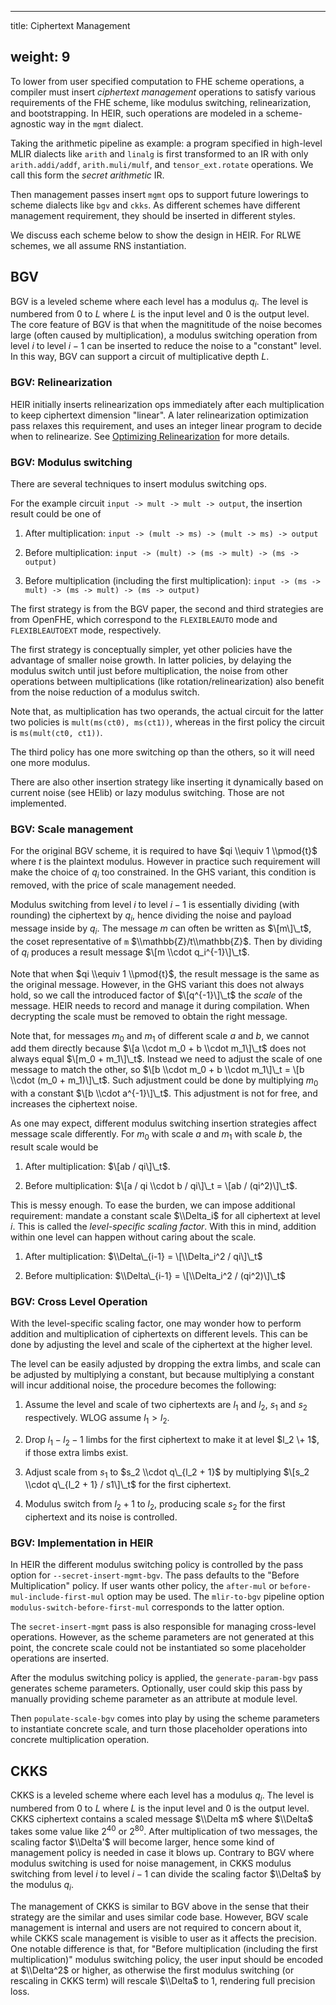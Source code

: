 --------------------------------------------------------------------------------

title: Ciphertext Management

## weight: 9

To lower from user specified computation to FHE scheme operations, a compiler
must insert *ciphertext management* operations to satisfy various requirements
of the FHE scheme, like modulus switching, relinearization, and bootstrapping.
In HEIR, such operations are modeled in a scheme-agnostic way in the `mgmt`
dialect.

Taking the arithmetic pipeline as example: a program specified in high-level
MLIR dialects like `arith` and `linalg` is first transformed to an IR with only
`arith.addi/addf`, `arith.muli/mulf`, and `tensor_ext.rotate` operations. We
call this form the *secret arithmetic* IR.

Then management passes insert `mgmt` ops to support future lowerings to scheme
dialects like `bgv` and `ckks`. As different schemes have different management
requirement, they should be inserted in different styles.

We discuss each scheme below to show the design in HEIR. For RLWE schemes, we
all assume RNS instantiation.

## BGV

BGV is a leveled scheme where each level has a modulus $q_i$. The level is
numbered from $0$ to $L$ where $L$ is the input level and $0$ is the output
level. The core feature of BGV is that when the magnititude of the noise becomes
large (often caused by multiplication), a modulus switching operation from level
$i$ to level $i-1$ can be inserted to reduce the noise to a "constant" level. In
this way, BGV can support a circuit of multiplicative depth $L$.

### BGV: Relinearization

HEIR initially inserts relinearization ops immediately after each multiplication
to keep ciphertext dimension "linear". A later relinearization optimization pass
relaxes this requirement, and uses an integer linear program to decide when to
relinearize. See [Optimizing Relinearization](/docs/design/relinearization_ilp/)
for more details.

### BGV: Modulus switching

There are several techniques to insert modulus switching ops.

For the example circuit `input -> mult -> mult -> output`, the insertion result
could be one of

1.  After multiplication: `input -> (mult -> ms) -> (mult -> ms) -> output`

1.  Before multiplication: `input -> (mult) -> (ms -> mult) -> (ms -> output)`

1.  Before multiplication (including the first multiplication): `input -> (ms ->
    mult) -> (ms -> mult) -> (ms -> output)`

The first strategy is from the BGV paper, the second and third strategies are
from OpenFHE, which correspond to the `FLEXIBLEAUTO` mode and `FLEXIBLEAUTOEXT`
mode, respectively.

The first strategy is conceptually simpler, yet other policies have the
advantage of smaller noise growth. In latter policies, by delaying the modulus
switch until just before multiplication, the noise from other operations between
multiplications (like rotation/relinearization) also benefit from the noise
reduction of a modulus switch.

Note that, as multiplication has two operands, the actual circuit for the latter
two policies is `mult(ms(ct0), ms(ct1))`, whereas in the first policy the
circuit is `ms(mult(ct0, ct1))`.

The third policy has one more switching op than the others, so it will need one
more modulus.

There are also other insertion strategy like inserting it dynamically based on
current noise (see HElib) or lazy modulus switching. Those are not implemented.

### BGV: Scale management

For the original BGV scheme, it is required to have $qi \\equiv 1 \\pmod{t}$
where $t$ is the plaintext modulus. However in practice such requirement will
make the choice of $q_i$ too constrained. In the GHS variant, this condition is
removed, with the price of scale management needed.

Modulus switching from level $i$ to level $i-1$ is essentially dividing (with
rounding) the ciphertext by $q_i$, hence dividing the noise and payload message
inside by $q_i$. The message $m$ can often be written as $\[m\]\_t$, the coset
representative of `m` $\\mathbb{Z}/t\\mathbb{Z}$. Then by dividing of $q_i$
produces a result message $\[m \\cdot q_i^{-1}\]\_t$.

Note that when $qi \\equiv 1 \\pmod{t}$, the result message is the same as the
original message. However, in the GHS variant this does not always hold, so we
call the introduced factor of $\[q^{-1}\]\_t$ the *scale* of the message. HEIR
needs to record and manage it during compilation. When decrypting the scale must
be removed to obtain the right message.

Note that, for messages $m_0$ and $m_1$ of different scale $a$ and $b$, we
cannot add them directly because $\[a \\cdot m_0 + b \\cdot m_1\]\_t$ does not
always equal $\[m_0 + m_1\]\_t$. Instead we need to adjust the scale of one
message to match the other, so $\[b \\cdot m_0 + b \\cdot m_1\]\_t = \[b \\cdot
(m_0 + m_1)\]\_t$. Such adjustment could be done by multiplying $m_0$ with a
constant $\[b \\cdot a^{-1}\]\_t$. This adjustment is not for free, and
increases the ciphertext noise.

As one may expect, different modulus switching insertion strategies affect
message scale differently. For $m_0$ with scale $a$ and $m_1$ with scale $b$,
the result scale would be

1.  After multiplication: $\[ab / qi\]\_t$.

1.  Before multiplication: $\[a / qi \\cdot b / qi\]\_t = \[ab / (qi^2)\]\_t$.

This is messy enough. To ease the burden, we can impose additional requirement:
mandate a constant scale $\\Delta_i$ for all ciphertext at level $i$. This is
called the *level-specific scaling factor*. With this in mind, addition within
one level can happen without caring about the scale.

1.  After multiplication: $\\Delta\_{i-1} = \[\\Delta_i^2 / qi\]\_t$

1.  Before multiplication: $\\Delta\_{i-1} = \[\\Delta_i^2 / (qi^2)\]\_t$

### BGV: Cross Level Operation

With the level-specific scaling factor, one may wonder how to perform addition
and multiplication of ciphertexts on different levels. This can be done by
adjusting the level and scale of the ciphertext at the higher level.

The level can be easily adjusted by dropping the extra limbs, and scale can be
adjusted by multiplying a constant, but because multiplying a constant will
incur additional noise, the procedure becomes the following:

1.  Assume the level and scale of two ciphertexts are $l_1$ and $l_2$, $s_1$ and
    $s_2$ respectively. WLOG assume $l_1 > l_2$.

1.  Drop $l_1 - l_2 - 1$ limbs for the first ciphertext to make it at level $l_2
    \+ 1$, if those extra limbs exist.

1.  Adjust scale from $s_1$ to $s_2 \\cdot q\_{l_2 + 1}$ by multiplying $\[s_2
    \\cdot q\_{l_2 + 1} / s1\]\_t$ for the first ciphertext.

1.  Modulus switch from $l_2 + 1$ to $l_2$, producing scale $s_2$ for the first
    ciphertext and its noise is controlled.

### BGV: Implementation in HEIR

In HEIR the different modulus switching policy is controlled by the pass option
for `--secret-insert-mgmt-bgv`. The pass defaults to the "Before Multiplication"
policy. If user wants other policy, the `after-mul` or
`before-mul-include-first-mul` option may be used. The `mlir-to-bgv` pipeline
option `modulus-switch-before-first-mul` corresponds to the latter option.

The `secret-insert-mgmt` pass is also responsible for managing cross-level
operations. However, as the scheme parameters are not generated at this point,
the concrete scale could not be instantiated so some placeholder operations are
inserted.

After the modulus switching policy is applied, the `generate-param-bgv` pass
generates scheme parameters. Optionally, user could skip this pass by manually
providing scheme parameter as an attribute at module level.

Then `populate-scale-bgv` comes into play by using the scheme parameters to
instantiate concrete scale, and turn those placeholder operations into concrete
multiplication operation.

## CKKS

CKKS is a leveled scheme where each level has a modulus $q_i$. The level is
numbered from $0$ to $L$ where $L$ is the input level and $0$ is the output
level. CKKS ciphertext contains a scaled message $\\Delta m$ where $\\Delta$
takes some value like $2^40$ or $2^80$. After multiplication of two messages,
the scaling factor $\\Delta'$ will become larger, hence some kind of management
policy is needed in case it blows up. Contrary to BGV where modulus switching is
used for noise management, in CKKS modulus switching from level $i$ to level
$i-1$ can divide the scaling factor $\\Delta$ by the modulus $q_i$.

The management of CKKS is similar to BGV above in the sense that their strategy
are the similar and uses similar code base. However, BGV scale management is
internal and users are not required to concern about it, while CKKS scale
management is visible to user as it affects the precision. One notable
difference is that, for "Before multiplication (including the first
multiplication)" modulus switching policy, the user input should be encoded at
$\\Delta^2$ or higher, as otherwise the first modulus switching (or rescaling in
CKKS term) will rescale $\\Delta$ to $1$, rendering full precision loss.
